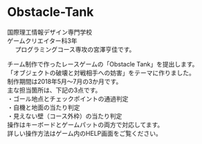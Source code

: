 # Obstacle-Tank
国際理工情報デザイン専門学校<br/>
ゲームクリエイター科3年<br/>　
プログラミングコース専攻の宮澤亨佳です。

チーム制作で作ったレースゲームの「Obstacle Tank」を提出します。<br/>
「オブジェクトの破壊と対戦相手への妨害」をテーマに作りました。<br/>
制作期間は2018年5月～7月の3か月です。<br/>
主な担当箇所は、下記の3点です。<br/>
・ゴール地点とチェックポイントの通過判定<br/>
・自機と地面の当たり判定<br/>
・見えない壁（コース外枠）の当たり判定<br/>
操作はキーボードとゲームパットの両方で対応してます。<br/>
詳しい操作方法はゲーム内のHELP画面をご覧ください。<br/>
